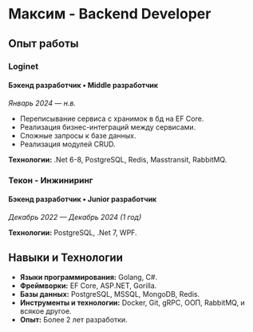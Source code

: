 # Максим - Backend Developer

## Опыт работы

### Loginet
#### Бэкенд разработчик • Middle разработчик
*Январь 2024 — н.в.*

- Переписывание сервиса с хранимок в бд на EF Core.
- Реализация бизнес-интеграций между сервисами.
- Сложные запросы к базе данных.
- Реализация модулей CRUD.

**Технологии:** .Net 6-8, PostgreSQL, Redis, Masstransit, RabbitMQ.

### Текон - Инжиниринг
#### Бэкенд разработчик • Junior разработчик
*Декабрь 2022 — Декабрь 2024 (1 год)*


**Технологии:** PostgreSQL, .Net 7, WPF.

## Навыки и Технологии

- **Языки программирования:** Golang, С#.
- **Фреймворки:** EF Core, ASP.NET, Gorilla.
- **Базы данных:** PostgreSQL, MSSQL, MongoDB, Redis.
- **Инструменты и технологии:** Docker, Git, gRPC, ООП, RabbitMQ, и всякое другое.
- **Опыт:** Более 2 лет разработки.
